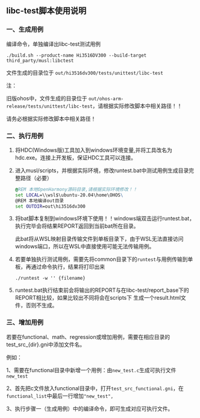 ## libc-test脚本使用说明

### 一、生成用例

编译命令，单独编译出libc-test测试用例

```shell
./build.sh --product-name Hi3516DV300 --build-target third_party/musl:libctest
```

文件生成的目录位于  `out/hi3516dv300/tests/unittest/libc-test`

注：

旧版ohos中，文件生成的目录位于  `out/ohos-arm-release/tests/unittest/libc-test`，请根据实际修改脚本中相关路径！！

请务必根据实际修改脚本中相关路径！

### 二、执行用例

1. 将HDC(Windows版)工具加入到windows环境变量,并将工具改名为hdc.exe。连接上开发板，保证HDC工具可以连接。

2. 进入musl/scripts，并根据实际环境，修改runtest.bat中测试用例生成目录完整路径（必要）

   ```bat
   @REM 本地OpenHarmony源码目录,请根据实际环境修改！！
   set LOCAL=\\wsl$\ubuntu-20.04\home\OHOS\
   @REM 本地编译out目录
   set OUTDIR=out\hi3516dv300
   ```
   
3. 将bat脚本复制到windows环境下使用！！windows端双击运行runtest.bat，执行完毕会将结果REPORT返回到当前bat所在目录。

   此bat将从WSL映射目录传输文件到单板目录下，由于WSL无法直接访问windows端口，所以在WSL中直接使用可能无法传输用例。

4. 若要单独执行测试用例，需要先将common目录下的`runtest`与用例传输到单板，再通过命令执行，结果将打印出来

   ```shell
   ./runtest -w '' {filename}
   ```
5. runtest.bat执行结束前会将输出的REPORT与在libc-test/report_base下的REPORT相比较，如果比较出不同将会在scripts下
   生成一个result.html文件，否则不生成。
   

### 三、增加用例

若要在functional、math、regression或增加用例，需要在相应目录的test_src_{dir}.gni中添加文件名。

例如：

1、需要在functional目录中新增一个用例：由`new_test.c`生成可执行文件`new_test`

2、首先把c文件放入functional目录中，打开`test_src_functional.gni`，在`functional_list`中最后一行增加`"new_test",`

3、执行步骤一（生成用例）中的编译命令，即可生成对应可执行文件。

